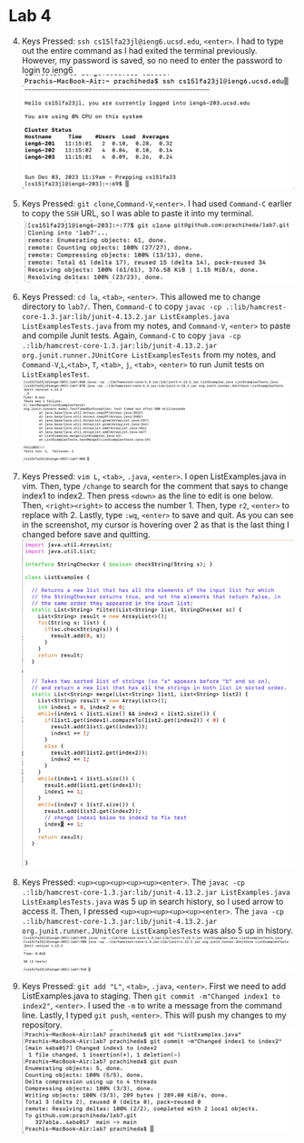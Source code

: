 # Lab 4 

4. Keys Pressed: `ssh cs15lfa23jl@ieng6.ucsd.edu`, `<enter>`. I had to type out the entire command as I had exited the terminal previously. However, my password is saved, so no need to enter the password to login to ieng6
![Image](lab4ss1.png)
![Image](lab4ss7.png)

6. Keys Pressed: `git clone`,`Command-V`,`<enter>`. I had used `Command-C` earlier to copy the `SSH` URL, so I was able to paste it into my terminal.
![Image](actualss2.jpeg)

7. Keys Pressed: `cd la`, `<tab>`, `<enter>`. This allowed me to change directory to `lab7/`. Then, `Command-C` to copy `javac -cp .:lib/hamcrest-core-1.3.jar:lib/junit-4.13.2.jar ListExamples.java ListExamplesTests.java` from my notes, and `Command-V`, `<enter>` to paste and compile Junit tests. Again, `Command-C` to copy `java -cp .:lib/hamcrest-core-1.3.jar:lib/junit-4.13.2.jar org.junit.runner.JUnitCore ListExamplesTests` from my notes, and `Command-V`,`L`,`<tab>`, `T`, `<tab>`, `j`, `<tab>`, `<enter>` to run Junit tests on `ListExamplesTest`.
![Image](actualss3.png)

8. Keys Pressed: `vim L`, `<tab>`, `.java`, `<enter>`. I open ListExamples.java in vim. Then, type `/change` to search for the comment that says to change index1 to index2. Then press `<down>` as the line to edit is one below. Then, `<right><right>` to access the number 1. Then, type `r2`, `<enter>` to replace with 2. Lastly, type `:wq`, `<enter>` to save and quit. As you can see in the screenshot, my cursor is hovering over 2 as that is the last thing I changed before save and quitting.
![Image](actualss4.png)

9. Keys Pressed: `<up><up><up><up><up><enter>`. The `javac -cp .:lib/hamcrest-core-1.3.jar:lib/junit-4.13.2.jar ListExamples.java ListExamplesTests.java` was 5 up in search history, so I used arrow to access it. Then, I pressed `<up><up><up><up><up><enter>`. The `java -cp .:lib/hamcrest-core-1.3.jar:lib/junit-4.13.2.jar org.junit.runner.JUnitCore ListExamplesTests` was also 5 up in history.
![Image](actualss5.png)

10. Keys Pressed: `git add "L"`, `<tab>`, `.java`, `<enter>`. First we need to add ListExamples.java to staging. Then `git commit -m"Changed index1 to index2"`, `<enter>`. I used the `-m` to write a message from the command line. Lastly, I typed `git push`, `<enter>`. This will push my changes to my repository. 
![Image](lab4ss6.png)
